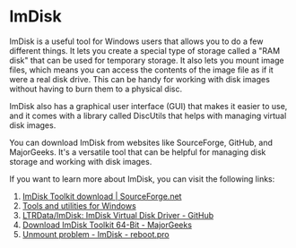 # lmDisk
ImDisk is a useful tool for Windows users that allows you to do a few different things. It lets you create a special type of storage called a "RAM disk" that can be used for temporary storage. It also lets you mount image files, which means you can access the contents of the image file as if it were a real disk drive. This can be handy for working with disk images without having to burn them to a physical disc.

ImDisk also has a graphical user interface (GUI) that makes it easier to use, and it comes with a library called DiscUtils that helps with managing virtual disk images.

You can download ImDisk from websites like SourceForge, GitHub, and MajorGeeks. It's a versatile tool that can be helpful for managing disk storage and working with disk images.

If you want to learn more about ImDisk, you can visit the following links:
1. [ImDisk Toolkit download | SourceForge.net](https://sourceforge.net/projects/imdisk-toolkit/)
2. [Tools and utilities for Windows](http://www.ltr-data.se/opencode.html/)
3. [LTRData/ImDisk: ImDisk Virtual Disk Driver - GitHub](https://github.com/LTRData/ImDisk)
4. [Download ImDisk Toolkit 64-Bit - MajorGeeks](https://m.majorgeeks.com/files/details/imdisk_toolkit_64_bit.html)
5. [Unmount problem - ImDisk - reboot.pro](http://reboot.pro/index.php?showtopic=7006)
